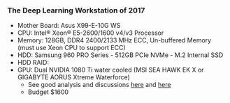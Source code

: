 ### The Deep Learning Workstation of 2017

* Mother Board: Asus X99-E-10G WS
* CPU: Intel® Xeon® E5-2600/1600 v4/v3 Processor
* Memory: 128GB, DDR4 2400/2133 MHz ECC, Un-buffered Memory (must use Xeon CPU to support ECC)
* HDD: Samsung 960 PRO Series - 512GB PCIe NVMe - M.2 Internal SSD
* HDD RAID: 
* GPU: Dual NVIDIA 1080 Ti water cooled (MSI SEA HAWK EK X or GIGABYTE AORUS Xtreme Waterforce)
    * See good analysis and discussions [here](http://timdettmers.com/2017/04/09/which-gpu-for-deep-learning/)
 and [here](https://datascience.stackexchange.com/questions/18626/what-is-the-best-hardware-gpu-for-deep-learning)
    * Budget $1600
